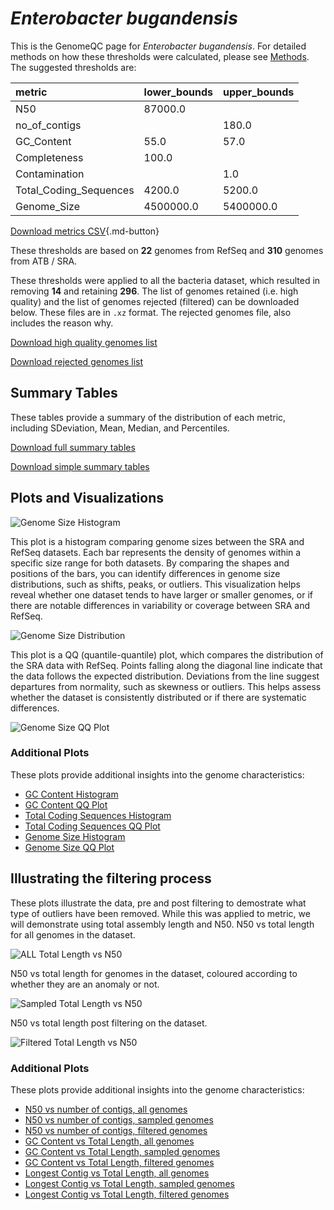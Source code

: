 # *Enterobacter bugandensis*

This is the GenomeQC page for *Enterobacter bugandensis*. For detailed methods on how these thresholds were calculated, please see [Methods](../../methods.md).
The suggested thresholds are: 

| metric                 | lower_bounds   | upper_bounds   |
|:-----------------------|:---------------|:---------------|
| N50                    | 87000.0        |                |
| no_of_contigs          |                | 180.0          |
| GC_Content             | 55.0           | 57.0           |
| Completeness           | 100.0          |                |
| Contamination          |                | 1.0            |
| Total_Coding_Sequences | 4200.0         | 5200.0         |
| Genome_Size            | 4500000.0      | 5400000.0      |

[Download metrics CSV](Enterobacter_bugandensis_metrics.csv){.md-button}


These thresholds are based on **22** genomes from RefSeq and **310** genomes from ATB / SRA.

These thresholds were applied to all the bacteria dataset, which resulted in removing **14** and retaining **296**.
The list of genomes retained (i.e. high quality) and the list of genomes rejected (filtered) can be downloaded below. These files are in `.xz` format. The rejected genomes file, also includes the reason why.

[Download high quality genomes list](Enterobacter_bugandensis_high_quality_genomes.csv.xz)


[Download rejected genomes list](Enterobacter_bugandensis_filtered_out_genomes.csv.xz)



## Summary Tables
These tables provide a summary of the distribution of each metric, including SDeviation, Mean, Median, and Percentiles.

[Download full summary tables](summary.csv)

[Download simple summary tables](selected_summary.csv)

## Plots and Visualizations

![Genome Size Histogram](Genome_Size_refseq_histogram_kde.png)

This plot is a histogram comparing genome sizes between the SRA and RefSeq datasets. Each bar represents the density of genomes within a specific size range for both datasets. By comparing the shapes and positions of the bars, you can identify differences in genome size distributions, such as shifts, peaks, or outliers. This visualization helps reveal whether one dataset tends to have larger or smaller genomes, or if there are notable differences in variability or coverage between SRA and RefSeq.

![Genome Size Distribution](Genome_Size_refseq_histogram_kde.png)

This plot is a QQ (quantile-quantile) plot, which compares the distribution of the SRA data with RefSeq. Points falling along the diagonal line indicate that the data follows the expected distribution. Deviations from the line suggest departures from normality, such as skewness or outliers. This helps assess whether the dataset is consistently distributed or if there are systematic differences.

![Genome Size QQ Plot](Genome_Size_refseq_qqplot.png)

### Additional Plots

These plots provide additional insights into the genome characteristics:

- [GC Content Histogram](GC_Content_refseq_histogram_kde.png)
- [GC Content QQ Plot](GC_Content_refseq_qqplot.png)
- [Total Coding Sequences Histogram](Total_Coding_Sequences_refseq_histogram_kde.png)
- [Total Coding Sequences QQ Plot](Total_Coding_Sequences_refseq_qqplot.png)
- [Genome Size Histogram](Genome_Size_refseq_histogram_kde.png)
- [Genome Size QQ Plot](Genome_Size_refseq_qqplot.png)
## Illustrating the filtering process
These plots illustrate the data, pre and post filtering to demostrate what type of outliers have been removed. While this was applied to metric, we will demonstrate using total assembly length and N50.
N50 vs total length for all genomes in the dataset.

![ALL Total Length vs N50](Enterobacter_bugandensis_all_total_length_N50.png)

N50 vs total length for genomes in the dataset, coloured according to whether they are an anomaly or not.

![Sampled Total Length vs N50](Enterobacter_bugandensis_sample_total_length_N50.png)

N50 vs total length post filtering on the dataset.

![Filtered Total Length vs N50](Enterobacter_bugandensis_filt_total_length_N50.png)

### Additional Plots

These plots provide additional insights into the genome characteristics:

- [N50 vs number of contigs, all genomes](Enterobacter_bugandensis_all_N50_number.png)
- [N50 vs number of contigs, sampled genomes](Enterobacter_bugandensis_sample_N50_number.png)
- [N50 vs number of contigs, filtered genomes](Enterobacter_bugandensis_filt_N50_number.png)
- [GC Content vs Total Length, all genomes](Enterobacter_bugandensis_all_total_length_GC_Content.png)
- [GC Content vs Total Length, sampled genomes](Enterobacter_bugandensis_sample_total_length_GC_Content.png)
- [GC Content vs Total Length, filtered genomes](Enterobacter_bugandensis_filt_total_length_GC_Content.png)
- [Longest Contig vs Total Length, all genomes](Enterobacter_bugandensis_all_total_length_longest.png)
- [Longest Contig vs Total Length, sampled genomes](Enterobacter_bugandensis_sample_total_length_longest.png)
- [Longest Contig vs Total Length, filtered genomes](Enterobacter_bugandensis_filt_total_length_longest.png)
